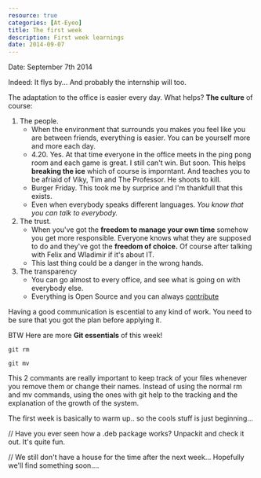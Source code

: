 ```yaml
---
resource: true
categories: [At-Eyeo]
title: The first week
description: First week learnings
date: 2014-09-07
---
```


Date: September 7th 2014

Indeed: It flys by... And probably the internship will too. 

The adaptation to the office is easier every day. What helps? **The culture** of course:

1. The people.
   - When the environment that surrounds you makes you feel like you are between friends, everything is easier. You can be yourself more and more each day. 
    - 4.20. Yes. At that time everyone in the office meets in the ping pong room and each game is great. I still can't win. But soon. This helps **breaking the ice** which of course is imporntant. And teaches you to be afriaid of Viky, Tim and The Professor. He shoots to kill.
    - Burger Friday. This took me by surprice and I'm thankfull that this exists. 
    - Even when everybody speaks different languages. *You know that you can talk to everybody.*
2. The trust. 
    - When you've got the **freedom to manage your own time** somehow you get more responsible. Everyone knows what they are supposed to do and they've got the **freedom of choice.** Of course after talking with Felix and Wladimir if it's about IT.
    - This last thing could be a danger in the wrong hands. 
3. The transparency
   - You can go almost to every office, and see what is going on with everybody else. 
    - Everything is Open Source and you can always [contribute](https://adblockplus.org/en/contribute-code)

Having a good communication is escential to any kind of work. You need to be sure that you got the plan before applying it. 

BTW Here are more **Git essentials** of this week!

`git rm` 

`git mv` 

This 2 commants are really important to keep track of your files whenever you remove them or change their names. Instead of using the normal rm and mv commands, using the ones with git help to the tracking and the explanation of the growth of the system. 

The first week is basically to warm up.. so the cools stuff is just beginning... 

// Have you ever seen how a .deb package works? Unpackit and check it out. It's quite fun.  

// We still don't have a house for the time after the next week... Hopefully we'll find something soon.... 

